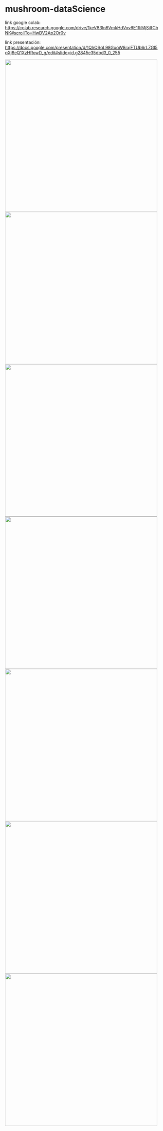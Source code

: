 # mushroom-dataScience

link google colab: https://colab.research.google.com/drive/1keV83ln8VmkHdVxv6E1fliMjSilfChNK#scrollTo=HwDV2Ap2Or0v

link presentación: https://docs.google.com/presentation/d/1QhOSqL98GooW8rxjFTUb6rLZGl5qXj8eQ1XzHRowD_g/edit#slide=id.g2845e35dbd3_0_255


<img src='https://drive.google.com/uc?id=1Z-CUXzDPFVmEGNsJxtkUcjN4PzFUR1y1' width='500'>

<img src='https://drive.google.com/uc?id=1N7TQTqtk0rf18lRRc7zXTAqNPAe-DvSG' width='500'>

<img src='https://drive.google.com/uc?id=1l-uJQxY8A1e-oGJ8OhH3I-VyZX-pZWMQ' width='500'>

<img src='https://drive.google.com/uc?id=13uKN5Sfn-7ZQgdj5g9CE83rcYISWBkFs' width='500'>

<img src='https://drive.google.com/uc?id=1lCkhqz2F0k6rICZED8AjAMoncYLiao74' width='500'>

<img src='https://drive.google.com/uc?id=1_j2TiMCwdILlByMMgDrYjsDU-MfnPEOl' width='500'>

<img src='https://drive.google.com/uc?id=1_j2TiMCwdILlByMMgDrYjsDU-MfnPEOl' width='500'>
